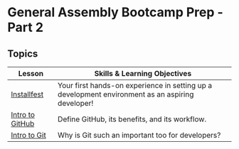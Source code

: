 # General Assembly Bootcamp Prep - Part 2

## Topics

| Lesson | Skills & Learning Objectives |
| ------ | ---------------------------- |
| [Installfest](./installfest/README.md)         | Your first hands-on experience in setting up a development environment as an aspiring developer! |
| [Intro to GitHub](./intro-to-github/README.md) | Define GitHub, its benefits, and its workflow.                                                   |
| [Intro to Git](./intro-to-git/README.md)       | Why is Git such an important too for developers?                                                 |
